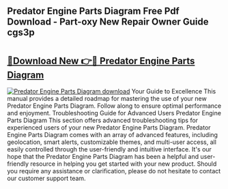 ## Predator Engine Parts Diagram Free Pdf Download - Part-oxy New Repair Owner Guide cgs3p

# <h2><a href="http://dfovqey.blite.top/?on=Predator+Engine+Parts+Diagram">🔗Download New 👉🔴 Predator Engine Parts Diagram</a></h2>

[![Predator Engine Parts Diagram download](https://i.imgur.com/lujVjoI.png)](http://dfovqey.blite.top/?on=Predator+Engine+Parts+Diagram)
Your Guide to Excellence This manual provides a detailed roadmap for mastering the use of your new Predator Engine Parts Diagram. Follow along to ensure optimal performance and enjoyment. Troubleshooting Guide for Advanced Users Predator Engine Parts Diagram This section offers advanced troubleshooting tips for experienced users of your new Predator Engine Parts Diagram. Predator Engine Parts Diagram comes with an array of advanced features, including geolocation, smart alerts, customizable themes, and multi-user access, all easily controlled through the user-friendly and intuitive interface. It's our hope that the Predator Engine Parts Diagram has been a helpful and user-friendly resource in helping you get started with your new product. Should you require any assistance or clarification, please do not hesitate to contact our customer support team.
